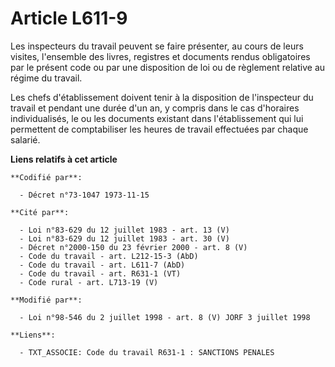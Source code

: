 # Article L611-9

Les inspecteurs du travail peuvent se faire présenter, au cours de leurs visites, l'ensemble des livres, registres et
documents rendus obligatoires par le présent code ou par une disposition de loi ou de règlement relative au régime du
travail.

Les chefs d'établissement doivent tenir à la disposition de l'inspecteur du travail et pendant une durée d'un an, y compris
dans le cas d'horaires individualisés, le ou les documents existant dans l'établissement qui lui permettent de comptabiliser
les heures de travail effectuées par chaque salarié.

**Liens relatifs à cet article**

	**Codifié par**:

	  - Décret n°73-1047 1973-11-15

	**Cité par**:

	  - Loi n°83-629 du 12 juillet 1983 - art. 13 (V)
	  - Loi n°83-629 du 12 juillet 1983 - art. 30 (V)
	  - Décret n°2000-150 du 23 février 2000 - art. 8 (V)
	  - Code du travail - art. L212-15-3 (AbD)
	  - Code du travail - art. L611-7 (AbD)
	  - Code du travail - art. R631-1 (VT)
	  - Code rural - art. L713-19 (V)

	**Modifié par**:

	  - Loi n°98-546 du 2 juillet 1998 - art. 8 (V) JORF 3 juillet 1998

	**Liens**:

	  - TXT_ASSOCIE: Code du travail R631-1 : SANCTIONS PENALES
